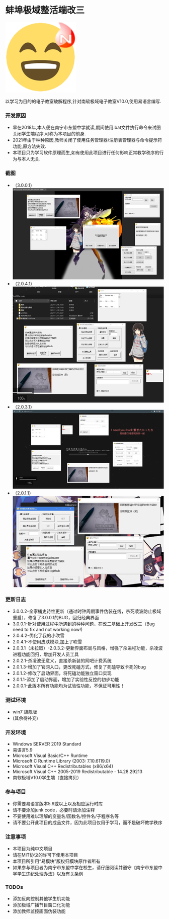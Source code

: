 # 蚌埠极域整活端改三

![LOGO](https://raw.githubusercontent.com/M3351AN/NsoftKiller/main/%E5%9B%BE%E7%89%87%E8%B5%84%E6%BA%90%E4%B8%8E%E5%9B%BE%E6%A0%87/%E6%9E%81%E5%9F%9F%E9%BB%84%E8%B1%86.png)

以学习为目的的电子教室破解程序,针对南软极域电子教室V10.0,使用易语言编写.
### 开发原因
- 早在2018年,本人便在南宁市东盟中学就读,期间使用.bat文件执行命令来试图关闭学生端程序,可称为本项目的前身.
- 2021年由于种种原因,教师关闭了使用任务管理器/注册表管理器与命令提示符功能,原方法失效.
- 本项目只为学习软件原理而生,如有使用此项目进行任何影响正常教学秩序的行为与本人无关.



### 截图
- （3.0.0.1）
![SCREENSHOT3001](https://raw.githubusercontent.com/M3351AN/NsoftKiller/main/%E5%9B%BE%E7%89%87%E8%B5%84%E6%BA%90%E4%B8%8E%E5%9B%BE%E6%A0%87/SCREENSHOT3001.png)
- （2.0.4.1）
![SCREENSHOT2041](https://raw.githubusercontent.com/M3351AN/NsoftKiller/main/%E5%9B%BE%E7%89%87%E8%B5%84%E6%BA%90%E4%B8%8E%E5%9B%BE%E6%A0%87/SCREENSHOT2041.jpg)
- （2.0.3.1）
![SCREENSHOT2031](https://raw.githubusercontent.com/M3351AN/NsoftKiller/main/%E5%9B%BE%E7%89%87%E8%B5%84%E6%BA%90%E4%B8%8E%E5%9B%BE%E6%A0%87/SCREENSHOT2031.jpg)
- （2.0.1.1）
![SCREENSHOT](https://raw.githubusercontent.com/M3351AN/NsoftKiller/main/%E5%9B%BE%E7%89%87%E8%B5%84%E6%BA%90%E4%B8%8E%E5%9B%BE%E6%A0%87/SCREENSHOT.JPG)
### 更新日志
- 3.0.0.2-全家桶史诗性更新（通过时钟周期事件伪装在线，杀死凌波防止极域重启），修复了3.0.0.1的BUG，回归经典界面
- 3.0.0.1-针对使用过程中所遇到的种种问题，在改二基础上开发改三（Bug need to fix and not working now!)
- 2.0.4.2-优化了我的小吹雪
- 2.0.4.1-不使用皮肤模块,加上了吹雪
- 2.0.3.1（未拉取）-2.0.3.2-更新界面布局与风格，增强了杀进程功能，杀凌波进程功能回归，增加开发人员工具
- 2.0.2.1-杀凌波无意义，直接杀新装的网吧计费系统
- 2.0.1.3-增加了官网入口，更改死磕方式，修复了死磕导致卡死的bug
- 2.0.1.2-修改了启动界面，将死磕功能独立窗口实现
- 2.0.1.1-添加了启动界面，增加了实验性反控的初步功能
- 2.0.0.1-此版本所有功能均为试验性功能，不保证可用性！
### 测试环境
- win7 旗舰版
- (其余待补充)

### 开发环境
- Windows SERVER 2019 Standard
- 易语言5.9
- Microsoft Visual Basic/C++ Runtime
- Microsoft C Runtime Library (2003: 7.10.6119.0)
- Microsoft Visual C++ Redistributables (x86/x64)
- Microsoft Visual C++ 2005-2019 Redistributable - 14.28.29213
- 南软极域V10.0学生端（直接拷贝）
### 参与项目
- 你需要易语言版本5.9或以上以及相应运行时库
- 请不要添加junk code，必要时请添加注释
- 不要使用难以理解的变量名/函数名/控件名/子程序名等
- 请不要公开此项目的成品文件，因为此项目仅用于学习，而不是破坏教学秩序
### 注意事项
- 本项目为纯中文项目
- 请在MIT协议的许可下使用本项目
- 本项目所引用“易模块”版权归模块原作者所有
- 如果参与项目者为南宁市东盟中学在校生，请仔细阅读并遵守《南宁市东盟中学学生违纪处理办法》以及有关条例
### TODOs
- 添加反向控制其他学生机功能
- 添加极域广播节目窗口化功能
- 添加教师监控画面伪装功能
